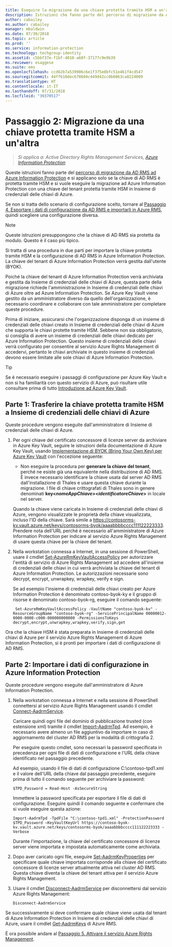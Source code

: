 ```yaml
---
title: Eseguire la migrazione da una chiave protetta tramite HSM a un'altra - AIP
description: Istruzioni che fanno parte del percorso di migrazione da AD RMS ad Azure Information Protection e si applicano solo se la chiave di AD RMS è protetta tramite HSM e si vuole eseguire la migrazione ad Azure Information Protection con una chiave del tenant protetta tramite HSM in Insieme di credenziali delle chiavi di Azure.
author: cabailey
ms.author: cabailey
manager: mbaldwin
ms.date: 07/30/2018
ms.topic: article
ms.prod: ''
ms.service: information-protection
ms.technology: techgroup-identity
ms.assetid: c5bbf37e-f1bf-4010-a60f-37177c9e9b39
ms.reviewer: esaggese
ms.suite: ems
ms.openlocfilehash: ccd62b7a539906c6e1f375e8bfc51e461f4cd547
ms.sourcegitcommit: 44ff610dec678604c449d42cc0b0863ca8224009
ms.translationtype: HT
ms.contentlocale: it-IT
ms.lasthandoff: 07/31/2018
ms.locfileid: "39370517"
---
```

# <a name="step-2-hsm-protected-key-to-hsm-protected-key-migration"></a>Passaggio 2: Migrazione da una chiave protetta tramite HSM a un'altra

>*Si applica a: Active Directory Rights Management Services, [Azure Information Protection](https://azure.microsoft.com/pricing/details/information-protection)*


Queste istruzioni fanno parte del [percorso di migrazione da AD RMS ad Azure Information Protection](migrate-from-ad-rms-to-azure-rms.md) e si applicano solo se la chiave di AD RMS è protetta tramite HSM e si vuole eseguire la migrazione ad Azure Information Protection con una chiave del tenant protetta tramite HSM in Insieme di credenziali delle chiavi di Azure. 

Se non si tratta dello scenario di configurazione scelto, tornare al [Passaggio 4. Esportare i dati di configurazione da AD RMS e importarli in Azure RMS](migrate-from-ad-rms-phase2.md#step-4-export-configuration-data-from-ad-rms-and-import-it-to-azure-information-protection), quindi scegliere una configurazione diversa.

> [!NOTE]
> Queste istruzioni presuppongono che la chiave di AD RMS sia protetta da modulo. Questo è il caso più tipico. 

Si tratta di una procedura in due parti per importare la chiave protetta tramite HSM e la configurazione di AD RMS in Azure Information Protection. La chiave del tenant di Azure Information Protection verrà gestita dall'utente (BYOK).

Poiché la chiave del tenant di Azure Information Protection verrà archiviata e gestita da Insieme di credenziali delle chiavi di Azure, questa parte della migrazione richiede l'amministrazione in Insieme di credenziali delle chiavi di Azure oltre ad Azure Information Protection. Se Azure Key Vault viene gestito da un amministratore diverso da quello dell'organizzazione, è necessario coordinare e collaborare con tale amministratore per completare queste procedure.

Prima di iniziare, assicurarsi che l'organizzazione disponga di un insieme di credenziali delle chiavi creato in Insieme di credenziali delle chiavi di Azure che supporta le chiavi protette tramite HSM. Sebbene non sia obbligatorio, si consiglia di avere un insieme di credenziali delle chiavi dedicato per Azure Information Protection. Questo insieme di credenziali delle chiavi verrà configurato per consentire al servizio Azure Rights Management di accedervi, pertanto le chiavi archiviate in questo insieme di credenziali devono essere limitate alle sole chiavi di Azure Information Protection.


> [!TIP]
> Se è necessario eseguire i passaggi di configurazione per Azure Key Vault e non si ha familiarità con questo servizio di Azure, può risultare utile consultare prima di tutto [Introduzione ad Azure Key Vault](https://azure.microsoft.com/documentation/articles/key-vault-get-started/). 


## <a name="part-1-transfer-your-hsm-key-to-azure-key-vault"></a>Parte 1: Trasferire la chiave protetta tramite HSM a Insieme di credenziali delle chiavi di Azure

Queste procedure vengono eseguite dall'amministratore di Insieme di credenziali delle chiavi di Azure.

1. Per ogni chiave del certificato concessore di licenze server da archiviare in Azure Key Vault, seguire le istruzioni della documentazione di Azure Key Vault, usando [Implementazione di BYOK (Bring Your Own Key) per Azure Key Vault](https://azure.microsoft.com/documentation/articles/key-vault-hsm-protected-keys/#implementing-bring-your-own-key-byok-for-azurekey-vault) con l'eccezione seguente:

    - Non eseguire la procedura per **generare la chiave del tenant**, perché ne esiste già una equivalente nella distribuzione di AD RMS. È invece necessario identificare la chiave usata dal server AD RMS dall'installazione di Thales e usare questa chiave durante la migrazione. I file di chiave crittografati di Thales sono in genere denominati **key<*nomeAppChiave*><*identificatoreChiave*>** in locale nel server.

    Quando la chiave viene caricata in Insieme di credenziali delle chiavi di Azure, vengono visualizzate le proprietà della chiave visualizzata, incluso l'ID della chiave. Sarà simile a https://contosorms-kv.vault.azure.net/keys/contosorms-byok/aaaabbbbcccc111122223333. Prendere nota dell'URL perché è necessario all'amministratore di Azure Information Protection per indicare al servizio Azure Rights Management di usare questa chiave per la chiave del tenant.

2. Nella workstation connessa a Internet, in una sessione di PowerShell, usare il cmdlet [Set-AzureRmKeyVaultAccessPolicy](/powershell/module/azurerm.keyvault/set-azurermkeyvaultaccesspolicy) per autorizzare l'entità di servizio di Azure Rights Management ad accedere all'insieme di credenziali delle chiavi in cui verrà archiviata la chiave del tenant di Azure Information Protection. Le autorizzazioni necessarie sono decrypt, encrypt, unwrapkey, wrapkey, verify e sign.
    
    Se ad esempio l'insieme di credenziali delle chiavi creato per Azure Information Protection è denominato contoso-byok-ky e il gruppo di risorse è denominato contoso-byok-rg, eseguire il comando seguente:
    
        Set-AzureRmKeyVaultAccessPolicy -VaultName "contoso-byok-kv" -ResourceGroupName "contoso-byok-rg" -ServicePrincipalName 00000012-0000-0000-c000-000000000000 -PermissionsToKeys decrypt,encrypt,unwrapkey,wrapkey,verify,sign,get


Ora che la chiave HSM è stata preparata in Insieme di credenziali delle chiavi di Azure per il servizio Azure Rights Management di Azure Information Protection, si è pronti per importare i dati di configurazione di AD RMS.

## <a name="part-2-import-the-configuration-data-to-azure-information-protection"></a>Parte 2: Importare i dati di configurazione in Azure Information Protection

Queste procedure vengono eseguite dall'amministratore di Azure Information Protection.

1. Nella workstation connessa a Internet e nella sessione di PowerShell connettersi al servizio Azure Rights Management usando il cmdlet [Connect-AadrmService](/powershell/aadrm/vlatest/connect-aadrmservice).
    
    Caricare quindi ogni file del dominio di pubblicazione trusted (con estensione xml) tramite il cmdlet [Import-AadrmTpd](/powershell/aadrm/vlatest/import-aadrmtpd). Ad esempio, è necessario avere almeno un file aggiuntivo da importare in caso di aggiornamento del cluster AD RMS per la modalità di crittografia 2.
    
    Per eseguire questo cmdlet, sono necessari la password specificata in precedenza per ogni file di dati di configurazione e l'URL della chiave identificato nel passaggio precedente.
    
    Ad esempio, usando il file di dati di configurazione C:\contoso-tpd1.xml e il valore dell'URL della chiave dal passaggio precedente, eseguire prima di tutto il comando seguente per archiviare la password:
    
    ```
    $TPD_Password = Read-Host -AsSecureString
    ```
    
    Immettere la password specificata per esportare il file di dati di configurazione. Eseguire quindi il comando seguente e confermare che si vuole eseguire questa azione:
    
    ```
    Import-AadrmTpd -TpdFile "C:\contoso-tpd1.xml" -ProtectionPassword $TPD_Password –KeyVaultKeyUrl https://contoso-byok-kv.vault.azure.net/keys/contosorms-byok/aaaabbbbcccc111122223333 -Verbose
    ```
    
    Durante l'importazione, la chiave del certificato concessore di licenze server viene importata e impostata automaticamente come archiviata.

2.  Dopo aver caricato ogni file, eseguire [Set-AadrmKeyProperties](/powershell/module/aadrm/set-aadrmkeyproperties) per specificare quale chiave importata corrisponde alla chiave del certificato concessore di licenze server attualmente attiva nel cluster AD RMS. Questa chiave diventa la chiave del tenant attiva per il servizio Azure Rights Management.

3.  Usare il cmdlet [Disconnect-AadrmService](/powershell/aadrm/vlatest/disconnect-aadrmservice) per disconnettersi dal servizio Azure Rights Management:

    ```
    Disconnect-AadrmService
    ```

Se successivamente si deve confermare quale chiave viene usata dal tenant di Azure Information Protection in Insieme di credenziali delle chiavi di Azure, usare il cmdlet [Get-AadrmKeys](/powershell/aadrm/vlatest/get-aadrmkeys) di Azure RMS.

È ora possibile andare al [Passaggio 5. Attivare il servizio Azure Rights Management](migrate-from-ad-rms-phase2.md#step-5-activate-the-azure-rights-management-service).


